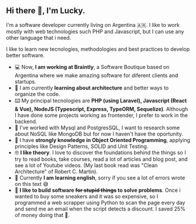 ## Hi there 👋, I'm Lucky.

I'm a software developer currently living on Argentina 🇦🇷. I like to work mostly with web technologies such PHP and Javascript, but I can use any other language that i need.

I like to learn new tecnologies, methodologies and best practices to develop better software.

- 💻 Now, **I am working at Braintly**, a Software Boutique based on Argentina where we make amazing software for diferent clients and startups.
- 📖 I am currently **learning about architecture** and better ways to organize the code.
- ⌨️ My principal tecnologies are **PHP (using Laravel), Javascript (React & Vue), NodeJS (Typescript, Express, TypeORM, Sequelize)**. Although I have done some projects working as frontender, I prefer to work in the backend.
- 📁 I've worked with Mysql and PostgresSQL, I want to research some about NoSQL like MongoDB but for now I haven't have the oportunity.
- 🔎 I have **strongly knowledge in Object Oriented Programming**, applying principles like Design Patterns, SOLID and Unit Testing.
- 🤓 **I like theory**. I love to discover the foundations behind the things so I try to read books, take courses, read a lot of articles and blog post, and see a lot of Youtube videos. (My last book read was "Clean Architecture" of Robert C. Martin).
- 🏴󠁧󠁢󠁥󠁮󠁧󠁿 Currently **I am learning english**, sorry if you see a lot of errors wrote on this text 😅
- 🤪 **I like to build software ~~for stupid things~~ to solve problems**. Once i wanted to buy some sneakers and it was so expensive, so I programmed a web scrapper using Python to scan the page every day and send me an email when the script detects a discount. I saved 25% of money doing that 💸. 
